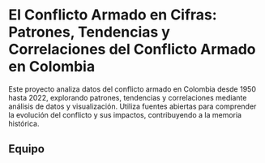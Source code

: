 # El Conflicto Armado en Cifras: Patrones, Tendencias y Correlaciones del Conflicto Armado en Colombia
Este proyecto analiza datos del conflicto armado en Colombia desde 1950 hasta 2022, explorando patrones, tendencias y correlaciones mediante análisis de datos y visualización. Utiliza fuentes abiertas para comprender la evolución del conflicto y sus impactos, contribuyendo a la memoria histórica.


## Equipo
